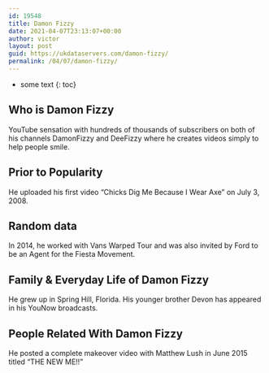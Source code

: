 ```yaml
---
id: 19548
title: Damon Fizzy
date: 2021-04-07T23:13:07+00:00
author: victor
layout: post
guid: https://ukdataservers.com/damon-fizzy/
permalink: /04/07/damon-fizzy/
---
```


* some text
{: toc}


## Who is Damon Fizzy



YouTube sensation with hundreds of thousands of subscribers on both of his channels DamonFizzy and DeeFizzy where he creates videos simply to help people smile.

                
                
                
## Prior to Popularity



He uploaded his first video &#8220;Chicks Dig Me Because I Wear Axe&#8221; on July 3, 2008.

                
                
                
## Random data



In 2014, he worked with Vans Warped Tour and was also invited by Ford to be an Agent for the Fiesta Movement.

                
                
                
## Family & Everyday Life of Damon Fizzy



He grew up in Spring Hill, Florida. His younger brother Devon has appeared in his YouNow broadcasts.

                
                
                
## People Related With Damon Fizzy



He posted a complete makeover video with Matthew Lush in June 2015 titled &#8220;THE NEW ME!!&#8221;

                
              
            
          
          
          